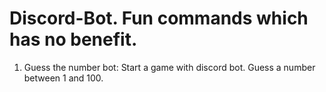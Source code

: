 # Discord-Bot. Fun commands which has no benefit.

1. Guess the number bot: Start a game with discord bot.  Guess a number between 1 and 100.
